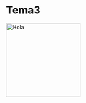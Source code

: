 # Tema3

<img width="201" alt="Hola" src="https://user-images.githubusercontent.com/99299314/170379744-3066bab6-ba4b-4a1a-9cbe-5b1cc0823b03.PNG">
